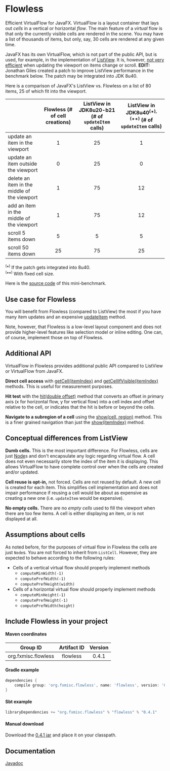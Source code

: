 Flowless
========

Efficient VirtualFlow for JavaFX. VirtualFlow is a layout container that lays out _cells_ in a vertical or horizontal _flow_. The main feature of a _virtual_ flow is that only the currently visible cells are rendered in the scene. You may have a list of thousands of items, but only, say, 30 cells are rendered at any given time.

JavaFX has its own VirtualFlow, which is not part of the public API, but is used, for example, in the implementation of [ListView](http://docs.oracle.com/javase/8/javafx/api/javafx/scene/control/ListView.html). It is, however, [not very efficient](https://javafx-jira.kenai.com/browse/RT-35395) when updating the viewport on items change or scroll. **EDIT:** Jonathan Giles created a patch to improve ListView performance in the benchmark below. The patch may be integrated into JDK 8u40.

Here is a comparison of JavaFX's ListView vs. Flowless on a list of 80 items, 25 of which fit into the viewport.

|                     | Flowless (# of cell creations) | ListView in JDK8u20-b21 (# of `updateItem` calls) | ListView in JDK8u40<sup>(</sup>\*<sup>), (</sup>\*\*<sup>)</sup> (# of `updateItem` calls) |
|---------------------|:------------------------------:|:-------------------------------------------------:|:------------------------------------------------------------------------------------------:|
| update an item in the viewport |                   1 | 25                                                | 1                                                                                          |
| update an item outside the viewport |              0 | 25                                                | 0                                                                                          |
| delete an item in the middle of the viewport |     1 | 75                                                | 12                                                                                         |
| add an item in the middle of the viewport |        1 | 75                                                | 12                                                                                         |
| scroll 5 items down |                              5 | 5                                                 | 5                                                                                          |
| scroll 50 items down |                            25 | 75                                                | 25                                                                                         |

<sup>(</sup>\*<sup>)</sup> If the patch gets integrated into 8u40.  
<sup>(</sup>\*\*<sup>)</sup> With fixed cell size.  

Here is the [source code](https://gist.github.com/TomasMikula/1dcee2cc4e5dab421913) of this mini-benchmark.

Use case for Flowless
---------------------

You will benefit from Flowless (compared to ListView) the most if you have many item updates and an expensive [updateItem](http://docs.oracle.com/javase/8/javafx/api/javafx/scene/control/Cell.html#updateItem-T-boolean-) method.

Note, however, that Flowless is a low-level layout component and does not provide higher-level features like selection model or inline editing. One can, of course, implement those on top of Flowless.

Additional API
--------------

VirtualFlow in Flowless provides additional public API compared to ListView or VirtualFlow from JavaFX.

**Direct cell access** with [getCell(itemIndex)](http://www.fxmisc.org/flowless/javadoc/org/fxmisc/flowless/VirtualFlow.html#getCell-int-) and [getCellIfVisible(itemIndex)](http://www.fxmisc.org/flowless/javadoc/org/fxmisc/flowless/VirtualFlow.html#getCellIfVisible-int-) methods. This is useful for measurement purposes.

**Hit test** with the [hit(double offset)](http://www.fxmisc.org/flowless/javadoc/org/fxmisc/flowless/VirtualFlow.html#hit-double-) method that converts an offset in primary axis (x for horizontal flow, y for vertical flow) into a cell index and offset relative to the cell, or indicates that the hit is before or beyond the cells.

**Navigate to a subregion of a cell** using the [show(cell, region)](http://www.fxmisc.org/flowless/javadoc/org/fxmisc/flowless/VirtualFlow.html#show-C-javafx.geometry.Bounds-) method. This is a finer grained navigation than just the [show(itemIndex)](http://www.fxmisc.org/flowless/javadoc/org/fxmisc/flowless/VirtualFlow.html#show-int-) method.

Conceptual differences from ListView
------------------------------------

**Dumb cells.** This is the most important difference. For Flowless, cells are just [Node](http://docs.oracle.com/javase/8/javafx/api/javafx/scene/Node.html)s and don't encapsulate any logic regarding virtual flow. A cell does not even necessarily store the index of the item it is displaying. This allows VirtualFlow to have complete control over when the cells are created and/or updated.

**Cell reuse is opt-in,** not forced. Cells are not reused by default. A new cell is created for each item. This simplifies cell implementation and does not impair performance if reusing a cell would be about as expensive as creating a new one (i.e. `updateItem` would be expensive).

**No empty cells.** There are no _empty cells_ used to fill the viewport when there are too few items. A cell is either displaying an item, or is not displayed at all.

Assumptions about cells
-----------------------

As noted before, for the purposes of virtual flow in Flowless the cells are just `Node`s. You are not forced to inherit from `ListCell`. However, they are expected to behave according to the following rules:

* Cells of a vertical virtual flow should properly implement methods
  * `computeMinWidth(-1)`
  * `computePrefWidth(-1)`
  * `computePrefHeight(width)`
* Cells of a horizontal virtual flow should properly implement methods
  * `computeMinHeight(-1)`
  * `computePrefHeight(-1)`
  * `computePrefWidth(height)`

Include Flowless in your project
--------------------------------

#### Maven coordinates

| Group ID            | Artifact ID | Version |
| :---------:         | :---------: | :-----: |
| org.fxmisc.flowless | flowless    | 0.4.1   |

#### Gradle example

```groovy
dependencies {
    compile group: 'org.fxmisc.flowless', name: 'flowless', version: '0.4.1'
}
```

#### Sbt example

```scala
libraryDependencies += "org.fxmisc.flowless" % "flowless" % "0.4.1"
```

#### Manual download

Download the [0.4.1 jar](https://github.com/TomasMikula/Flowless/releases/tag/v0.4.1) and place it on your classpath.

Documentation
-------------

[Javadoc](http://www.fxmisc.org/flowless/javadoc/org/fxmisc/flowless/package-summary.html)
